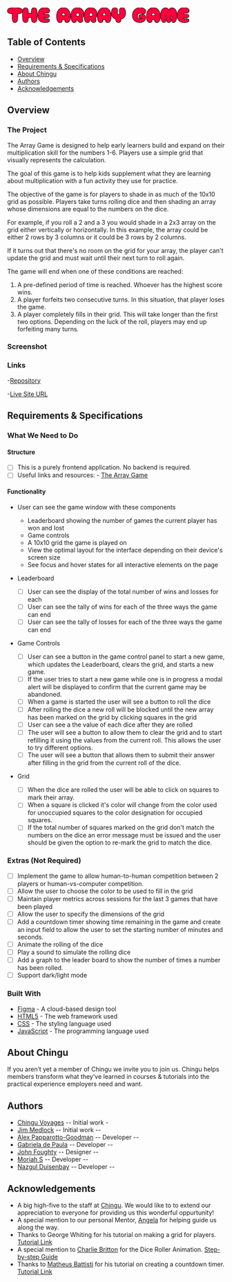 ![](./images/THE%20ARRAY%20GAME.png)

## Table of Contents

- [Overview](#overview)
- [Requirements & Specifications](#requirements-&-specifications)
- [About Chingu](#about-chingu)
- [Authors](#authors)
- [Acknowledgements](#acknowledgements)

## Overview

### The Project

The Array Game is designed to help early learners build and expand on their
multiplication skill for the numbers 1-6. Players use a simple grid that
visually represents the calculation.

The goal of this game is to help kids supplement what they are learning about
multiplication with a fun activity they use for practice.

The objective of the game is for players to shade in as much of the 10x10 grid
as possible. Players take turns rolling dice and then shading an array whose
dimensions are equal to the numbers on the dice.

For example, if you roll a 2 and a 3 you would shade in a 2x3 array on the
grid either vertically or horizontally. In this example, the array could be
either 2 rows by 3 columns or it could be 3 rows by 2 columns.

If it turns out that there's no room on the grid for your array, the player
can't update the grid and must wait until their next turn to roll again.

The game will end when one of these conditions are reached:

1. A pre-defined period of time is reached. Whoever has the highest score wins.
2. A player forfeits two consecutive turns. In this situation,
   that player loses the game.
3. A player completely fills in their grid. This will take longer than the first two options. Depending on the luck of the roll, players may end up forfeiting many turns.

### Screenshot

### Links

-[Repository](https://github.com/chingu-voyages/v44-tier1-team-05)

-[Live Site URL](https://chingu-voyages.github.io/v44-tier1-team-05/)

## Requirements & Specifications

### What We Need to Do

#### Structure

- [ ] This is a purely frontend application. No backend is required.
- [ ] Useful links and resources: - [The Array Game](https://www.whatdowedoallday.com/array-game/)

#### Functionality

- User can see the game window with these components

  - Leaderboard showing the number of games the current player has won and lost
  - Game controls
  - A 10x10 grid the game is played on
  - View the optimal layout for the interface depending on their device's screen size
  - See focus and hover states for all interactive elements on the page

- Leaderboard

  - [ ] User can see the display of the total number of wins and losses for each
  - [ ] User can see the tally of wins for each of the three ways the game
        can end
  - [ ] User can see the tally of losses for each of the three ways the game
        can end

- Game Controls

  - [ ] User can see a button in the game control panel to start a new game, which updates the Leaderboard, clears the grid, and starts a new game.
  - [ ] If the user tries to start a new game while one is in progress a modal alert will be displayed to confirm that the current game may be abandoned.
  - [ ] When a game is started the user will see a button to roll the dice
  - [ ] After rolling the dice a new roll will be blocked until the new
        array has been marked on the grid by clicking squares in the grid
  - [ ] User can see a the value of each dice after they are rolled
  - [ ] The user will see a button to allow them to clear the grid and
        to start refilling it using the values from the current roll. This allows
        the user to try different options.
  - [ ] The user will see a button that allows them to submit their answer
        after filling in the grid from the current roll of the dice.

- Grid
  - [ ] When the dice are rolled the user will be able to click on squares
        to mark their array.
  - [ ] When a square is clicked it's color will change from the color used
        for unoccupied squares to the color designation for occupied squares.
  - [ ] If the total number of squares marked on the grid don't match the
        numbers on the dice an error message must be issued and the user should be
        given the option to re-mark the grid to match the dice.

### Extras (Not Required)

- [ ] Implement the game to allow human-to-human competition between 2
      players or human-vs-computer competition.
- [ ] Allow the user to choose the color to be used to fill in the grid
- [ ] Maintain player metrics across sessions for the last 3 games that have
      been played
- [ ] Allow the user to specify the dimensions of the grid
- [ ] Add a countdown timer showing time remaining in the game and create an
      input field to allow the user to set the starting number of minutes and seconds.
- [ ] Animate the rolling of the dice
- [ ] Play a sound to simulate the rolling dice
- [ ] Add a graph to the leader board to show the number of times a number
      has been rolled.
- [ ] Support dark/light mode

### Built With

- [Figma](https://www.figma.com/) - A cloud-based design tool
- [HTML5](https://developer.mozilla.org/en-US/docs/Glossary/HTML5) - The web framework used
- [CSS](https://developer.mozilla.org/en-US/docs/Web/CSS) - The styling language used
- [JavaScript](https://developer.mozilla.org/en-US/docs/Web/JavaScript) - The programming language used

## About Chingu

If you aren’t yet a member of Chingu we invite you to join us. Chingu helps members transform what they’ve learned in courses & tutorials into the practical experience employers need and want.

## Authors

- [Chingu Voyages](https://www.chingu.io/) -- Initial work -
- [Jim Medlock](https://github.com/jdmedlock) -- Initial work --
- [Alex Papparotto-Goodman](https://github.com/goodman2814) -- Developer --
- [Gabriela de Paula](https://github.com/PaulaR-05) -- Developer --
- [John Foughty](https://github.com/Foughty) -- Designer --
- [Moriah S](https://github.com/MoriahSWalker) -- Developer --
- [Nazgul Duisenbay](https://github.com/nazgul7d) -- Developer --

## Acknowledgements

- A big high-five to the staff at [Chingu](https://www.chingu.io/). We would like to to extend our appreciation to everyone for providing us this wonderful oppurtunity!
- A special mention to our personal Mentor, [Angela](https://github.com/awlFCCamp) for helping guide us along the way.
- Thanks to George Whiting for his tutorial on making a grid for players. [Tutorial Link](https://medium.com/@thewebdevg/creating-a-gameboard-with-css-grid-47da8ac25078)
- A special mention to [Charlie Britton](https://codepen.io/charliebritton) for the Dice Roller Animation. [Step-by-step Guide](https://codepen.io/charliebritton/pen/RVyBLr)
- Thanks to [Matheus Battisti](https://github.com/matheusbattisti) for his tutorial on creating a countdown timer. [Tutorial Link](https://www.youtube.com/watch?v=nMn2_5kvbHo&t=355s)
